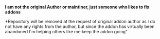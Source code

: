 **I am not the original Author or maintiner, just someone who likes to fix addons**

*Repository will be removed at the request of original addon author as I do not have any rights from the author, but since the addon has virtually been abandoned I'm helping others like me keep the addon going"
